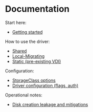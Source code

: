 # Documentation

Start here:
- [Getting started](getting-started.md)

How to use the driver:
- [Shared](type-shared.md)
- [Local-Migrating](type-localmigrating.md)
- [Static (pre-existing VDI)](static.md)

Configuration:
- [StorageClass options](storage-class.md)
- [Driver configuration (flags, auth)](driver-configuration.md)

Operational notes:
- [Disk creation leakage and mitigations](disk-creation-leakage.md)
